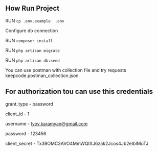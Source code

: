 ## How Run Project 

RUN `cp .env.example  .env`

Configure db connection

RUN `composer install`

RUN `php artisan migrate`

RUN `php artisan db:seed`

You can use postman with collection file and try requests keepcode.postman_collection.json

## For authorization tou can use this credentials

grant_type - password

client_id - 1

username - lyov.karamyan@gmail.com

password - 123456

client_secret - Tx39OMC3AVO4MmWQIXJ6zak2Jcos4Jb2eIbIMuTJ
